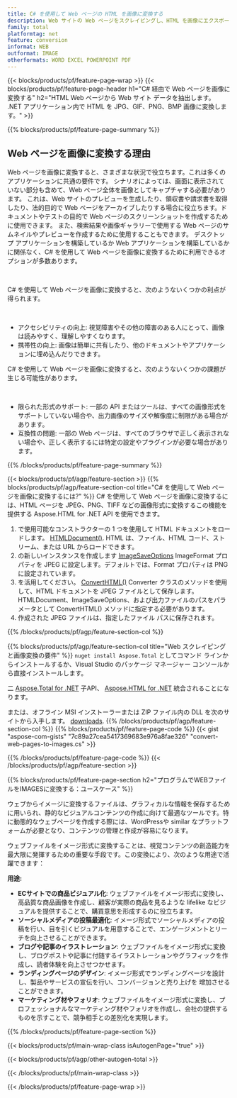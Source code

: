 ```yaml
---
title: C# を使用して Web ページの HTML を画像に変換する
description: Web サイトの Web ページをスクレイピングし、HTML を画像にエクスポートします。 Web サイトのデータを JPEG、PNG、GIF、BMP などにスクレイピングする .NET アプリケーションを開発します。 
family: total
platformtag: net
feature: conversion
informat: WEB
outformat: IMAGE
otherformats: WORD EXCEL POWERPOINT PDF
---
```

{{< blocks/products/pf/feature-page-wrap >}}
{{< blocks/products/pf/feature-page-header h1="C# 経由で Web ページを画像に変換する" h2="HTML Web ページから Web サイト データを抽出します。 .NET アプリケーション内で HTML を JPG、GIF、PNG、BMP 画像に変換します。" >}}

{{% blocks/products/pf/feature-page-summary %}}

<h2 class="heading-border">Web ページを画像に変換する理由</h2>
<p>Web ページを画像に変換すると、さまざまな状況で役立ちます。これは多くのアプリケーションに共通の要件です。 シナリオによっては、画面に表示されていない部分も含めて、Web ページ全体を画像としてキャプチャする必要があります。 これは、Web サイトのプレビューを生成したり、領収書や請求書を取得したり、法的目的で Web ページをアーカイブしたりする場合に役立ちます。ドキュメントやテストの目的で Web ページのスクリーンショットを作成するために使用できます。 また、検索結果や画像ギャラリーで使用する Web ページのサムネイルやプレビューを作成するために使用することもできます。 デスクトップ アプリケーションを構築しているか Web アプリケーションを構築しているかに関係なく、C# を使用して Web ページを画像に変換するために利用できるオプションが多数あります。</p><br />

<p>C# を使用して Web ページを画像に変換すると、次のようないくつかの利点が得られます。</p><br />
<ul>
<li>アクセシビリティの向上: 視覚障害やその他の障害のある人にとって、画像は読みやすく、理解しやすくなります。</li>
<li>携帯性の向上: 画像は簡単に共有したり、他のドキュメントやアプリケーションに埋め込んだりできます。</li>
</ul>
<p>C# を使用して Web ページを画像に変換すると、次のようないくつかの課題が生じる可能性があります。</p><br />
<ul>
<li>限られた形式のサポート: 一部の API またはツールは、すべての画像形式をサポートしていない場合や、出力画像のサイズや解像度に制限がある場合があります。</li>
<li>互換性の問題: 一部の Web ページは、すべてのブラウザで正しく表示されない場合や、正しく表示するには特定の設定やプラグインが必要な場合があります。</li>
</ul>
{{% /blocks/products/pf/feature-page-summary  %}}

{{< blocks/products/pf/agp/feature-section >}}
{{% blocks/products/pf/agp/feature-section-col title="C# を使用して Web ページを画像に変換するには?" %}}
C# を使用して Web ページを画像に変換するには、HTML ページを JPEG、PNG、TIFF などの画像形式に変換するこの機能を提供する Aspose.HTML for .NET API を使用できます。</p>

1. で使用可能なコンストラクターの 1 つを使用して HTML ドキュメントをロードします。 [HTMLDocument()](https://reference.aspose.com/html/net/aspose.html/htmldocument/). HTML は、ファイル、HTML コード、ストリーム、または URL からロードできます。
2. の新しいインスタンスを作成します [ImageSaveOptions](https://reference.aspose.com/html/net/aspose.html.saving/imagesaveoptions/) ImageFormat プロパティを JPEG に設定します。デフォルトでは、Format プロパティは PNG に設定されています。
3. を活用してください。 [ConvertHTML()](https://reference.aspose.com/html/net/aspose.html.converters/converter/converthtml/) Converter クラスのメソッドを使用して、HTML ドキュメントを JPEG ファイルとして保存します。 HTMLDocument、ImageSaveOptions、および出力ファイルのパスをパラメータとして ConvertHTML() メソッドに指定する必要があります。
4. 作成された JPEG ファイルは、指定したファイル パスに保存されます。
 
{{% /blocks/products/pf/agp/feature-section-col %}}

{{% blocks/products/pf/agp/feature-section-col title="Web スクレイピングと画像変換の要件" %}}
``nuget install Aspose.Total`` としてコマンド ラインからインストールするか、Visual Studio のパッケージ マネージャー コンソールから直接インストールします。

二 [Aspose.Total for .NET](https://products.aspose.com/total/net/) 子API、 [Aspose.HTML for .NET](https://products.aspose.com/html/net/) 統合されることになります。

または、オフライン MSI インストーラーまたは ZIP ファイル内の DLL を次のサイトから入手します。 [downloads](https://releases.aspose.com/total/net).
{{% /blocks/products/pf/agp/feature-section-col %}}
{{% blocks/products/pf/feature-page-code %}}
{{< gist "aspose-com-gists" "7c89a27cea5417369683e976a8fae326" "convert-web-pages-to-images.cs" >}}

{{% /blocks/products/pf/feature-page-code %}}
{{< /blocks/products/pf/agp/feature-section >}}

{{% blocks/products/pf/feature-page-section  h2="プログラムでWEBファイルをIMAGESに変換する：ユースケース" %}}
ウェブからイメージに変換するファイルは、グラフィカルな情報を保存するために用いられ、静的なビジュアルコンテンツの作成に向けて最適なツールです。特に動態的なウェブページを作成する際には、WordPressや similar なプラットフォームが必要となり、コンテンツの管理と作成が容易になります。

ウェブファイルをイメージ形式に変換することは、視覚コンテンツの創造能力を最大限に発揮するための重要な手段です。この変換により、次のような用途で活躍できます：

**用途:**

* **ECサイトでの商品ビジュアル化**: ウェブファイルをイメージ形式に変換し、高品質な商品画像を作成し、顧客が実際の商品を見るような lifelike なビジュアルを提供することで、購買意思を形成するのに役立ちます。
* **ソーシャルメディアの投稿最適化**: イメージ形式でソーシャルメディアの投稿を行い、目を引くビジュアルを用意することで、エンゲージメントとリーチを向上させることができます。
* **ブログや記事のイラストレーション**: ウェブファイルをイメージ形式に変換し、ブログポストや記事に付随するイラストレーションやグラフィックを作成し、読者体験を向上させつかせます。
* **ランディングページのデザイン**: イメージ形式でランディングページを設計し、製品やサービスの宣伝を行い、コンバージョンと売り上げを 增加させることができます。
* **マーケティング材やフォリオ**: ウェブファイルをイメージ形式に変換し、プロフェッショナルなマーケティング材やフォリオを作成し、会社の提供するものを示すことで、競争相手との差別化を実現します。
{{% /blocks/products/pf/feature-page-section %}}
{{< blocks/products/pf/main-wrap-class isAutogenPage="true" >}}

{{< blocks/products/pf/agp/other-autogen-total >}}

{{< /blocks/products/pf/main-wrap-class >}}

{{< /blocks/products/pf/feature-page-wrap >}}